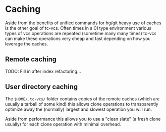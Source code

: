 # Caching

Aside from the benefits of unified commands for hg/git heavy use of
caches is the other goal of tc-vcs. Often times in a CI type environment
various types of vcs operations are repeated (sometime many many times)
tc-vcs can make these operations very cheap and fast depending on how
you leverage the caches.


## Remote caching

TODO: Fill in after index refactoring...

## User directory caching

The `$HOME/.tc-vcs/` folder contains copies of the remote caches
(which are usually a tarball of some kind) this allows clone operations
to transparently optimize away the (normally) largest and slowest
operation you will run.

Aside from performance this allows you to use a "clean slate" (a fresh
clone usually) for each clone operation with minimal overhead.
